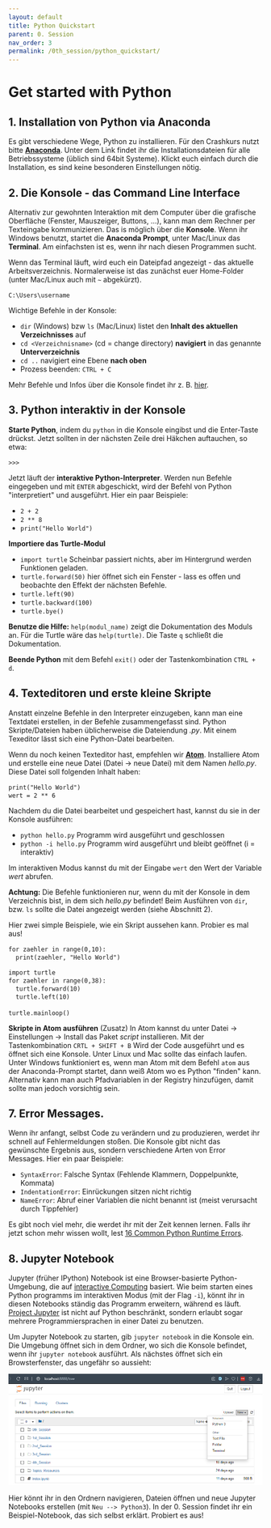 ```yaml
---
layout: default
title: Python Quickstart
parent: 0. Session
nav_order: 3
permalink: /0th_session/python_quickstart/
---
```


# Get started with Python



## 1. Installation von Python via Anaconda

Es gibt verschiedene Wege, Python zu installieren. Für den Crashkurs nutzt bitte [**Anaconda**](https://www.anaconda.com/products/individual). Unter dem Link findet ihr die    Installationsdateien für alle Betriebssysteme (üblich sind 64bit Systeme). Klickt euch einfach durch die Installation, es sind keine besonderen Einstellungen nötig.


## 2. Die Konsole - das Command Line Interface

Alternativ zur gewohnten Interaktion mit dem Computer über die grafische Oberfläche (Fenster, Mauszeiger, Buttons, ...), kann man dem Rechner per Texteingabe kommunizieren.
Das is möglich über die **Konsole**. Wenn ihr Windows benutzt, startet die **Anaconda Prompt**, unter Mac/Linux das **Terminal**. Am einfachsten ist es, wenn ihr nach diesen Programmen sucht.

Wenn das Terminal läuft, wird euch ein Dateipfad angezeigt - das aktuelle Arbeitsverzeichnis. Normalerweise ist das zunächst euer Home-Folder (unter Mac/Linux auch mit `~` abgekürzt).
```
C:\Users\username
```
Wichtige Befehle in der Konsole:
* `dir` (Windows) bzw `ls` (Mac/Linux) listet den **Inhalt des aktuellen Verzeichnisses** auf
* `cd <Verzeichnisname>` (cd = change directory) **navigiert** in das genannte **Unterverzeichnis**
* `cd ..` navigiert eine Ebene **nach oben**
* Prozess beenden: `CTRL + C`

Mehr Befehle und Infos über die Konsole findet ihr z. B. [hier](https://towardsdatascience.com/a-quick-guide-to-using-command-line-terminal-96815b97b955).

## 3. Python interaktiv in der Konsole

**Starte Python**, indem du `python` in die Konsole eingibst und die Enter-Taste drückst. Jetzt sollten in der nächsten Zeile drei Häkchen auftauchen, so etwa:
```     
>>>
```
Jetzt läuft der **interaktive Python-Interpreter**. Werden nun Befehle eingegeben und mit `ENTER` abgeschickt, wird der Befehl von Python "interpretiert" und ausgeführt.
Hier ein paar Beispiele:
* `2 + 2`
* `2 ** 8`
* `print("Hello World")`

**Importiere das Turtle-Modul**
* `import turtle` Scheinbar passiert nichts, aber im Hintergrund werden Funktionen geladen.
* `turtle.forward(50)` hier öffnet sich ein Fenster - lass es offen und beobachte den Effekt der nächsten Befehle.
* `turtle.left(90)`
* `turtle.backward(100)`
* `turtle.bye()`

**Benutze die Hilfe:** `help(modul_name)` zeigt die Dokumentation des Moduls an. Für die Turtle wäre das `help(turtle)`.
Die Taste `q` schließt die Dokumentation.

**Beende Python** mit dem Befehl `exit()` oder der Tastenkombination `CTRL + d`.

## 4. Texteditoren und erste kleine Skripte

Anstatt einzelne Befehle in den Interpreter einzugeben, kann man eine Textdatei erstellen, in der Befehle zusammengefasst sind.
Python Skripte/Dateien haben üblicherweise die Dateiendung *.py*. Mit einem Texeditor lässt sich eine Python-Datei bearbeiten.

Wenn du noch keinen Texteditor hast, empfehlen wir **[Atom](https://atom.io)**. Installiere Atom und erstelle eine neue Datei (Datei -> neue Datei) mit dem Namen *hello.py*.     Diese Datei soll folgenden Inhalt haben:
```
print("Hello World")
wert = 2 ** 6
```
Nachdem du die Datei bearbeitet und gespeichert hast, kannst du sie in der Konsole ausführen:

* `python hello.py` Programm wird ausgeführt und geschlossen
* `python -i hello.py` Programm wird ausgeführt und bleibt geöffnet (i = interaktiv)

Im interaktiven Modus kannst du mit der Eingabe `wert` den Wert der Variable *wert* abrufen.

**Achtung:** Die Befehle funktionieren nur, wenn du mit der Konsole in dem Verzeichnis bist, in dem sich *hello.py* befindet!
Beim Ausführen von `dir`, bzw. `ls` sollte die Datei angezeigt werden (siehe Abschnitt 2).

Hier zwei simple Beispiele, wie ein Skript aussehen kann. Probier es mal aus!
```
for zaehler in range(0,10):
  print(zaehler, "Hello World")
```
```
import turtle
for zaehler in range(0,38):
  turtle.forward(10)
  turtle.left(10)

turtle.mainloop()
```

**Skripte in Atom ausführen** (Zusatz) In Atom kannst du unter Datei -> Einstellungen -> Install das Paket *script* installieren. Mit der Tastenkombination `CRTL + SHIFT + B` Wird der Code ausgeführt und es öffnet sich eine Konsole. Unter Linux und Mac sollte das einfach laufen. Unter Windows funktioniert es, wenn man Atom mit dem Befehl `atom` aus der Anaconda-Prompt startet, dann weiß Atom wo es Python "finden" kann. Alternativ kann man auch Pfadvariablen in der Registry hinzufügen, damit sollte man jedoch vorsichtig sein.

## 7. Error Messages.

Wenn ihr anfangt, selbst Code zu verändern und zu produzieren, werdet ihr schnell auf Fehlermeldungen stoßen. Die Konsole gibt nicht das gewünschte Ergebnis aus, sondern verschiedene Arten von Error Messages. Hier ein paar Beispiele:
* `SyntaxError`: Falsche Syntax (Fehlende Klammern, Doppelpunkte, Kommata)
* `IndentationError`: Einrückungen sitzen nicht richtig
* `NameError`: Abruf einer Variablen die nicht benannt ist (meist verursacht durch Tippfehler)

Es gibt noch viel mehr, die werdet ihr mit der Zeit kennen lernen. Falls ihr jetzt schon mehr wissen wollt, lest [16 Common Python Runtime Errors](https://inventwithpython.com/blog/2012/07/09/16-common-python-runtime-errors-beginners-find).

## 8. Jupyter Notebook

Jupyter (früher IPython) Notebook ist eine Browser-basierte Python-Umgebung, die auf [interactive Computing](https://en.wikipedia.org/wiki/Interactive_computing) basiert. Wie beim starten eines Python programms im interaktiven Modus (mit der Flag `-i`), könnt ihr in diesen Notebooks ständig das Programm erweitern, während es läuft. [Project Jupyter](https://de.wikipedia.org/wiki/Project_Jupyter) ist nicht auf Python beschränkt, sondern erlaubt sogar mehrere Programmiersprachen in einer Datei zu benutzen.

Um Jupyter Notebook zu starten, gib `jupyter notebook` in die Konsole ein. Die Umgebung öffnet sich in dem Ordner, wo sich die Konsole befindet, wenn ihr  `jupyter notebook` ausführt. Als nächstes öffnet sich ein Browsterfenster, das ungefähr so aussieht:

![jupyter home screen](./jupyter_home.png)

Hier könnt ihr in den Ordnern navigieren, Dateien öffnen und neue Jupyter Notebooks erstellen (mit `Neu --> Python3`). In der 0. Session findet ihr ein Beispiel-Notebook, das sich selbst erklärt. Probiert es aus!
